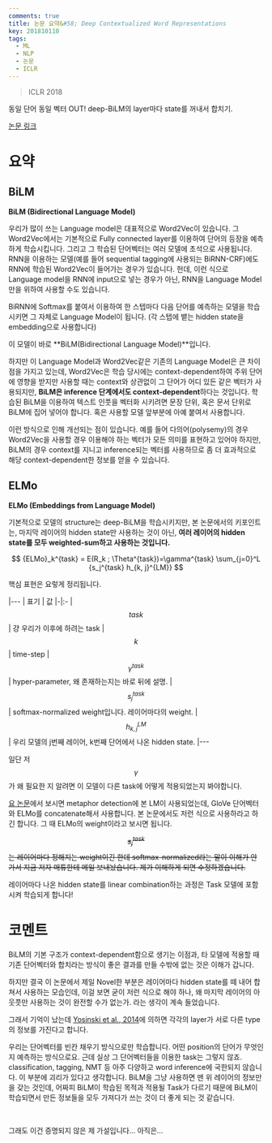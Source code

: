 ```yaml
---
comments: true
title: 논문 요약&#58; Deep Contextualized Word Representations
key: 201810110
tags:
  - ML
  - NLP
  - 논문
  - ICLR
---
```


> ICLR 2018
 
동일 단어 동일 벡터 OUT! deep-BiLM의 layer마다 state를 꺼내서 합치기.

<!--more-->
 
[논문 링크](http://aclweb.org/anthology/N18-1202)
 
# 요약

## BiLM

**BiLM (Bidirectional Language Model)**

우리가 많이 쓰는 Language model은 대표적으로 Word2Vec이 있습니다.
그 Word2Vec에서는 기본적으로 Fully connected layer를 이용하여 단어의 등장을 예측하게 학습시킵니다.
그리고 그 학습된 단어벡터는 여러 모델에 초석으로 사용됩니다.
RNN을 이용하는 모델(예를 들어 sequential tagging에 사용되는 BiRNN-CRF)에도 RNN에 학습된 Word2Vec이 들어가는 경우가 있습니다.
헌데, 이런 식으로 Language model을 RNN에 input으로 넣는 경우가 아닌, RNN을 Language Model만을 위하여 사용할 수도 있습니다.

BiRNN에 Softmax를 붙여서 이용하여 한 스텝마다 다음 단어를 예측하는 모델을 학습시키면 그 자체로 Language Model이 됩니다.
(각 스텝에 뱉는 hidden state을 embedding으로 사용합니다)

이 모델이 바로 **BiLM(Bidirectional Language Model)**입니다.

하지만 이 Language Model과 Word2Vec같은 기존의 Language Model은 큰 차이점을 가지고 있는데,
Word2Vec은 학습 당시에는 context-dependent하여 주위 단어에 영향을 받지만 사용할 때는 context와 상관없이 그 단어가 어디 있든 같은 벡터가 사용되지만,
**BiLM은 inference 단계에서도 context-dependent**하다는 것입니다. 학습된 BiLM을 이용하여 텍스트 인풋을 벡터화 시키려면 문장 단위,
혹은 문서 단위로 BiLM에 집어 넣어야 합니다.
혹은 사용할 모델 앞부분에 아예 붙여서 사용합니다.

이런 방식으로 인해 개선되는 점이 있습니다.
예를 들어 다의어(polysemy)의 경우 Word2Vec을 사용할 경우 이용해야 하는 벡터가 모든 의미를 표현하고 있어야 하지만,
BiLM의 경우 context를 지니고 inference되는 벡터를 사용하므로 좀 더 효과적으로 해당 context-dependent한 정보를 얻을 수 있습니다.
 
## ELMo

**ELMo (Embeddings from Language Model)**

기본적으로 모델의 structure는 deep-BiLM을 학습시키지만,
본 논문에서의 키포인트는, 마지막 레이어의 hidden state만 사용하는 것이 아닌,
**여러 레이어의 hidden state를 모두 weighted-sum하고 사용하는 것입니다.**

$$
{ELMo}_k^{task} = E(R_k ; \Theta^{task})=\gamma^{task} \sum_{j=0}^L {s_j^{task} h_{k, j}^{LM}}
$$

핵심 표현은 요렇게 정리됩니다.

|---
| 표기 | 값
|-|:-
| $$task$$ | 걍 우리가 이후에 하려는 task
| $$k$$ | time-step
| $$\gamma^{task}$$ | hyper-parameter, 왜 존재하는지는 바로 뒤에 설명.
| $$s_j^{task}$$ | softmax-normalized weight입니다. 레이어마다의 weight.
| $$h_{k,j}^{LM}$$ | 우리 모델의 j번째 레이어, k번째 단어에서 나온 hidden state.
|---


일단 저 $$\gamma$$가 왜 필요한 지 알려면 이 모델이 다른 task에 어떻게 적용되었는지 봐야합니다.

[요 논문](https://arxiv.org/pdf/1808.09653.pdf)에서 보시면 metaphor detection에 본 LM이 사용되었는데,
GloVe 단어벡터와 ELMo를 concatenate해서 사용합니다. 본 논문에서도 저런 식으로 사용하라고 하긴 합니다.
그 때 ELMo의 weight이라고 보시면 됩니다.

~~$$s_j^{task}$$는 레이어마다 정해지는 weight이긴 한데 softmax-normalized라는 말이 이해가 안가서 지금 저자 매튜한테 메일 보내놨습니다. 제가 이해하게 되면 수정하겠습니다.~~

레이어마다 나온 hidden state를 linear combination하는 과정은 Task 모델에 포함시켜 학습되게 합니다!


# 코멘트

BiLM의 기본 구조가 context-dependent함으로 생기는 이점과, 타 모델에 적용할 때 기존 단어벡터와 합치라는 방식이 좋은 결과를 만들 수밖에 없는 것은 이해가 갑니다.

하지만 결국 이 논문에서 제일 Novel한 부분은 레이어마다 hidden state를 떼 내어 합쳐서 사용하는 모습인데, 이걸 보면 굳이 저런 식으로 해야 하나, 왜 마지막 레이어의 아웃풋만 사용하는 것이 완전할 수가 없는가.
라는 생각이 계속 들었습니다.

그래서 기억이 났는데 [Yosinski et al., 2014](https://pdfs.semanticscholar.org/a981/0fc4c6baacc3d262e73dd44bdcbbb0db034e.pdf)에
의하면 각각의 layer가 서로 다른 type의 정보를 가진다고 합니다.

우리는 단어벡터를 빈칸 채우기 방식으로만 학습합니다. 어떤 position의 단어가 무엇인지 예측하는 방식으로요.
근데 실상 그 단어벡터들을 이용한 task는 그렇지 않죠.
classification, tagging, NMT 등 아주 다양하고 word inference에 국한되지 않습니다. 이 부분에 괴리가 있다고 생각합니다.
BiLM을 그냥 사용하면 맨 위 레이어의 정보만을 갖는 것인데,
어짜피 BiLM이 학습된 목적과 적용될 Task가 다르기 때문에 BiLM이 학습되면서 만든 정보들을 모두 가져다가 쓰는 것이 더 좋게 되는 것 같습니다.

<br>

그래도 이건 증명되지 않은 제 가설입니다... 아직은...
